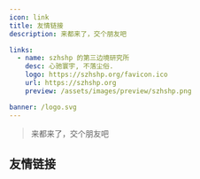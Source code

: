 ```yaml
---
icon: link
title: 友情链接
description: 来都来了，交个朋友吧

links:
  - name: szhshp 的第三边境研究所
    desc: 心驰寰宇, 不落尘俗.
    logo: https://szhshp.org/favicon.ico
    url: https://szhshp.org
    preview: /assets/images/preview/szhshp.png

banner: /logo.svg
---
```


> 来都来了，交个朋友吧

## 友情链接

<SiteInfo
  v-for="item in $frontmatter.links"
  :key="item.link"
  v-bind="item"
/>
